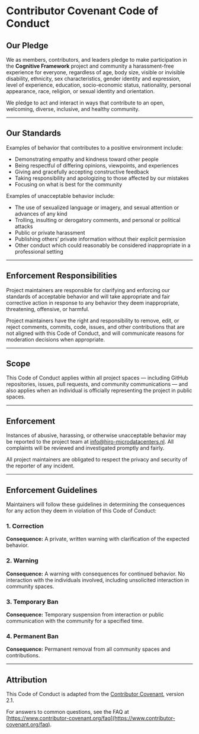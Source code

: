 # Contributor Covenant Code of Conduct

## Our Pledge

We as members, contributors, and leaders pledge to make participation in the **Cognitive Framework** project and community a harassment-free experience for everyone, regardless of age, body size, visible or invisible disability, ethnicity, sex characteristics, gender identity and expression, level of experience, education, socio-economic status, nationality, personal appearance, race, religion, or sexual identity and orientation.

We pledge to act and interact in ways that contribute to an open, welcoming, diverse, inclusive, and healthy community.

---

## Our Standards

Examples of behavior that contributes to a positive environment include:

- Demonstrating empathy and kindness toward other people
- Being respectful of differing opinions, viewpoints, and experiences
- Giving and gracefully accepting constructive feedback
- Taking responsibility and apologizing to those affected by our mistakes
- Focusing on what is best for the community

Examples of unacceptable behavior include:

- The use of sexualized language or imagery, and sexual attention or advances of any kind
- Trolling, insulting or derogatory comments, and personal or political attacks
- Public or private harassment
- Publishing others’ private information without their explicit permission
- Other conduct which could reasonably be considered inappropriate in a professional setting

---

## Enforcement Responsibilities

Project maintainers are responsible for clarifying and enforcing our standards of acceptable behavior and will take appropriate and fair corrective action in response to any behavior they deem inappropriate, threatening, offensive, or harmful.

Project maintainers have the right and responsibility to remove, edit, or reject comments, commits, code, issues, and other contributions that are not aligned with this Code of Conduct, and will communicate reasons for moderation decisions when appropriate.

---

## Scope

This Code of Conduct applies within all project spaces — including GitHub repositories, issues, pull requests, and community communications — and also applies when an individual is officially representing the project in public spaces.

---

## Enforcement

Instances of abusive, harassing, or otherwise unacceptable behavior may be reported to the project team at [info@hiro-microdatacenters.nl](mailto:info@hiro-microdatacenters.nl). All complaints will be reviewed and investigated promptly and fairly.

All project maintainers are obligated to respect the privacy and security of the reporter of any incident.

---

## Enforcement Guidelines

Maintainers will follow these guidelines in determining the consequences for any action they deem in violation of this Code of Conduct:

### 1. Correction
**Consequence:** A private, written warning with clarification of the expected behavior.

### 2. Warning
**Consequence:** A warning with consequences for continued behavior. No interaction with the individuals involved, including unsolicited interaction in community spaces.

### 3. Temporary Ban
**Consequence:** Temporary suspension from interaction or public communication with the community for a specified time.

### 4. Permanent Ban
**Consequence:** Permanent removal from all community spaces and contributions.

---

## Attribution

This Code of Conduct is adapted from the [Contributor Covenant](https://www.contributor-covenant.org/), version 2.1.

For answers to common questions, see the FAQ at [https://www.contributor-covenant.org/faq](https://www.contributor-covenant.org/faq).
